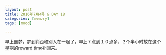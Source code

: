```yaml
---
layout: post
title: 2016年7月4号 & DAY 18 
categories: [memory]
tags: [mood]

---
```


早上噩梦，梦到肖西和别人在一起了，早上７点到１０点多，２个半小时放在这个星期的reward time补回来。
